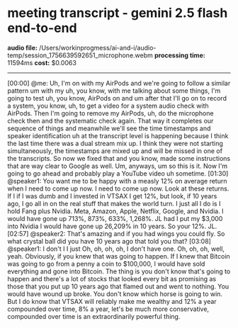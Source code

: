 # meeting transcript - gemini 2.5 flash end-to-end

**audio file:** /Users/workinprogmess/ai-and-i/audio-temp/session_1756639592651_microphone.webm
**processing time:** 11594ms
**cost:** $0.0063

---

[00:00] @me: Uh, I'm on with my AirPods and we're going to follow a similar pattern um with my uh, you know, with me talking about some things, I'm going to test uh, you know, AirPods on and um after that I'll go on to record a system, you know, uh, to get a video for a system audio check with AirPods. Then I'm going to remove my AirPods, uh, do the microphone check then and the systematic check again. That way it completes our sequence of things and meanwhile we'll see the time timestamps and speaker identification uh at the transcript level is happening because I think the last time there was a dual stream mix up. I think they were not starting simultaneously, the timestamps are mixed up and will be missed in one of the transcripts. So now we fixed that and you know, made some instructions that are way clear to Google as well. Um, anyways, um so this is it. Now I'm going to go ahead and probably play a YouTube video uh sometime.
[01:30] @speaker1: You want me to be happy with a measly 12% on average return when I need to come up now. I need to come up now. Look at these returns. If I if I was dumb and I invested in VTSAX I get 12%, but look, if 10 years ago, I go all in on the real stuff that makes the world turn. I just all I do is I hold Fang plus Nvidia. Meta, Amazon, Apple, Netflix, Google, and Nvidia. I would have gone up 713%, 873%, 633%, 1,268%. JL had I put my $3,000 into Nvidia I would have gone up 26,209% in 10 years. So  your 12%. JL.
[02:57] @speaker2: That's amazing and if you had wings you could fly. So what crystal ball did you have 10 years ago that told you that?
[03:08] @speaker1: I don't I I just Oh, oh, oh, oh, I don't have one. Oh, oh, oh, well, yeah. Obviously, if you knew that was going to happen. If I knew that Bitcoin was going to go from a penny a coin to $100,000, I would have sold everything and gone into Bitcoin. The thing is you don't know that's going to happen and there's a lot of stocks that looked every bit as promising as those that you put up 10 years ago that flamed out and went to nothing. You would have wound up broke. You don't know which horse is going to win. But I do know that VTSAX will reliably make me wealthy and 12% a year compounded over time, 8% a year, let's be much more conservative, compounded over time is an extraordinarily powerful thing.
